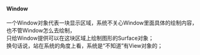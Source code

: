 #### Window  

一个Window对象代表一块显示区域，系统不关心Window里面具体的绘制内容，也不管Window怎么去绘制，  
只给Window提供可以在这块区域上绘制图形的Surface对象；  
换句话说，站在系统的角度上看，系统是“不知道”有View对象的；  
 
 
